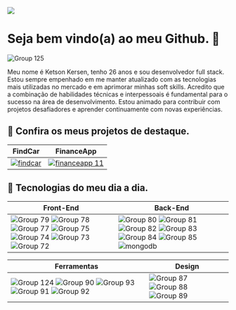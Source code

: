 ![](https://komarev.com/ghpvc/?username=KetsonKersen&color=blue&style=flat-square&abbreviated=true)

# Seja bem vindo(a) ao meu Github. 🎉
![Group 125](https://github.com/user-attachments/assets/bb3858b0-06c2-488c-9bbd-a7416690ab65)

Meu nome é Ketson Kersen, tenho 26 anos e sou desenvolvedor full stack. 
Estou sempre empenhado em me manter atualizado com as tecnologias mais utilizadas no mercado e em aprimorar minhas soft skills. Acredito que a combinação de habilidades técnicas e interpessoais é fundamental para o sucesso na área de desenvolvimento. Estou animado para contribuir com projetos desafiadores e aprender continuamente com novas experiências.

## 🔹 Confira os meus projetos de destaque.

FindCar | FinanceApp
--- | ---
<a href="https://github.com/KetsonKersen/find-car" target="_blank"> ![findcar](https://github.com/user-attachments/assets/3fa574d4-c02c-4bcf-a7f0-fd4382b045d7) <a/> | <a href="https://github.com/KetsonKersen/FianceApp" target="_blank"> ![financeapp 11](https://github.com/user-attachments/assets/ea9c978f-12dc-4895-8b87-8818f2c801e1) <a/>

## 🔹 Tecnologias do meu dia a dia.
Front-End | Back-End
--- | ---
![Group 79](https://github.com/user-attachments/assets/bb8a34b7-bb74-4121-8568-b412b7c64ab8) ![Group 78](https://github.com/user-attachments/assets/6fa7a400-9283-4bd5-9781-406a7436c3a6) ![Group 77](https://github.com/user-attachments/assets/0ab467b7-9891-41d0-a1f6-d3925077bb5e) ![Group 75](https://github.com/user-attachments/assets/7ff8b63b-9a97-4dec-a0b9-dfe44474181e) ![Group 74](https://github.com/user-attachments/assets/dc8438c1-42f6-46a0-9de6-a152a5e6bb13) ![Group 73](https://github.com/user-attachments/assets/71e7fe7a-732a-487c-a43e-9d0b00919c56) ![Group 72](https://github.com/user-attachments/assets/03d7849a-9211-4744-8905-5f9c4f049573) | ![Group 80](https://github.com/user-attachments/assets/f1140e40-3b0f-43e5-857a-2f86188e9ad4) ![Group 81](https://github.com/user-attachments/assets/218ecee9-01c8-4cd6-855c-940770203e70) ![Group 82](https://github.com/user-attachments/assets/6a98d8cd-30d1-4568-b8fd-68adeac65a55) ![Group 83](https://github.com/user-attachments/assets/a4da60db-69eb-4d6c-afe0-7996e554432b) ![Group 84](https://github.com/user-attachments/assets/d72701ed-055f-4c4c-a850-017828a2c2d4) ![Group 85](https://github.com/user-attachments/assets/4952859b-7b37-4dd2-8cba-b3471d4fbfeb) ![mongodb](https://github.com/user-attachments/assets/acb04c47-f4b6-414d-93f3-0a41306ec559)

Ferramentas | Design
--- | ---
![Group 124](https://github.com/user-attachments/assets/9f8af7f9-fa81-4916-b341-b9aff42ddda1) ![Group 90](https://github.com/user-attachments/assets/fbc7d664-d64f-4ff6-9ac6-988a5dfa1dbb) ![Group 93](https://github.com/user-attachments/assets/26d27f0c-fcf1-47b4-b969-5dba6005def1) ![Group 91](https://github.com/user-attachments/assets/191729a8-463a-4846-a636-f1aaa3e1e41e) ![Group 92](https://github.com/user-attachments/assets/c4d47102-f1eb-46ec-ab35-f25dc2ef3182) | ![Group 87](https://github.com/user-attachments/assets/9e57afbd-af1f-4b4c-a31c-6ae9609f68c0) ![Group 88](https://github.com/user-attachments/assets/5fc7a47f-0579-4109-b3dc-ce200417eb84) ![Group 89](https://github.com/user-attachments/assets/df30f0f8-219c-48bf-afcc-bbd65a48047e)

